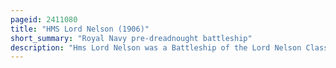 ```yaml
---
pageid: 2411080
title: "HMS Lord Nelson (1906)"
short_summary: "Royal Navy pre-dreadnought battleship"
description: "Hms Lord Nelson was a Battleship of the Lord Nelson Class launched in 1906 and completed in 1908. She was the Royal Navy's last pre-dreadnought. The Ship was the Flagship of the Channel Fleet when the first World War began in 1914. Lord Nelson was moved to the mediterranean Sea in early 1915 to participate in the Dardanelles Campaign. She remained there, becoming Flagship of the eastern Mediterranean Squadron, which was later redesignated the Aegean Squadron. The Ship moved to the black Sea after the ottoman Surrender in 1918 where it remained as Flagship before returning to the united Kingdom in may 1919. Lord Nelson was placed in Reserve upon her Arrival and sold for Scrap in June 1920."
---
```

